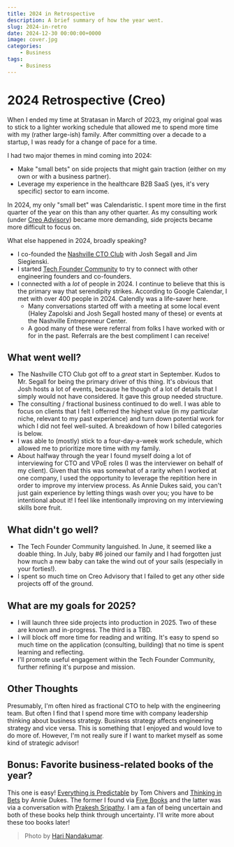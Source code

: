 ```yaml
---
title: 2024 in Retrospective
description: A brief summary of how the year went.
slug: 2024-in-retro
date: 2024-12-30 00:00:00+0000
image: cover.jpg
categories:
    - Business
tags:
    - Business
---
```


# 2024 Retrospective (Creo)

When I ended my time at Stratasan in March of 2023, my original goal was to stick to a lighter working schedule that allowed me to spend more time with my (rather large-ish) family. After committing over a decade to a startup, I was ready for a change of pace for a time.

I had two major themes in mind coming into 2024:

- Make "small bets" on side projects that might gain traction (either on my own or with a business partner).
- Leverage my experience in the healthcare B2B SaaS (yes, it's very specific) sector to earn income.

In 2024, my only "small bet" was Calendaristic. I spent more time in the first quarter of the year on this than any other quarter. As my consulting work (under [Creo Advisory](https://creollc.co)) became more demanding, side projects became more difficult to focus on.

What else happened in 2024, broadly speaking?

- I co-founded the [Nashville CTO Club](https://nashvillectoclub.com) with Josh Segall and Jim Siegienski.
- I started [Tech Founder Community](https://techfounder.community) to try to connect with other engineering founders and co-founders.
- I connected with a _lot_ of people in 2024. I continue to believe that this is the primary way that serendipity strikes. According to Google Calendar, I met with over 400 people in 2024. Calendly was a life-saver here.
    - Many conversations started off with a meeting at some local event (Haley Zapolski and Josh Segall hosted many of these) or events at the Nashville Entrepreneur Center.
    - A good many of these were referral from folks I have worked with or for in the past. Referrals are the best compliment I can receive!

## What went well?

- The Nashville CTO Club got off to a _great_ start in September. Kudos to Mr. Segall for being the primary driver of this thing. It's obvious that Josh hosts a lot of events, because he though of a lot of details that I simply would not have considered. It gave this group needed structure.
- The consulting / fractional business continued to do well. I was able to focus on clients that I felt I offerred the highest value (in my particular niche, relevant to my past experience) and turn down potential work for which I did not feel well-suited. A breakdown of how I billed categories is below.
- I was able to (mostly) stick to a four-day-a-week work schedule, which allowed me to prioritize more time with my family.
- About halfway through the year I found myself doing a lot of interviewing for CTO and VPoE roles (I was the interviewer on behalf of my client). Given that this was somewhat of a rarity when I worked at one company, I used the opportunity to leverage the repitition here in order to improve my interview process. As Annie Dukes said, you can't just gain experience by letting things wash over you; you have to be intentional about it! I feel like intentionally improving on my interviewing skills bore fruit.

## What didn't go well?

- The Tech Founder Community languished. In June, it seemed like a doable thing. In July, baby #6 joined our family and I had forgotten just how much a new baby can take the wind out of your sails (especially in your forties!).
- I spent so much time on Creo Advisory that I failed to get any other side projects off of the ground.

## What are my goals for 2025?

- I will launch three side projects into production in 2025. Two of these are known and in-progress. The third is a TBD.
- I will block off more time for reading and writing. It's easy to spend so much time on the application (consulting, building) that no time is spent learning and reflecting.
- I'll promote useful engagement within the Tech Founder Community, further refining it's purpose and mission.

## Other Thoughts

Presumably, I'm often hired as fractional CTO to help with the engineering team. But often I find that I spend more time with company leadership thinking about business strategy. Business strategy affects engineering strategy and vice versa. This is something that I enjoyed and would love to do more of. However, I'm not really sure if I want to market myself as some kind of strategic advisor!

## Bonus: Favorite business-related books of the year?

This one is easy! [Everything is Predictable](https://www.goodreads.com/book/show/199798096-everything-is-predictable?ac=1&from_search=true&qid=ptdQJPGaYc&rank=1) by Tom Chivers and [Thinking in Bets](https://www.goodreads.com/book/show/35957157-thinking-in-bets) by Annie Dukes. The former I found via [Five Books](https://fivebooks.com/best-books/best-popular-science-books-2024-royal-society-book-prize-john-hutchison/) and the latter was via a conversation with [Prakesh Sripathy](https://www.linkedin.com/in/prakashsripathy/). I am a fan of being uncertain and both of these books help think through uncertainty. I'll write more about these too books later!

> Photo by [Hari Nandakumar](https://unsplash.com/@hariprasad000?utm_content=creditCopyText&utm_medium=referral&utm_source=unsplash).
